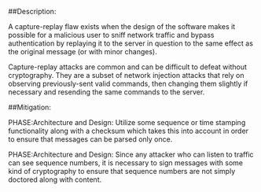 ##Description:

A capture-replay flaw exists when the design of the software makes it possible for a malicious user to sniff network traffic and bypass authentication by replaying it to the server in question to the same effect as the original message (or with minor changes).

Capture-replay attacks are common and can be difficult to defeat without cryptography. They are a subset of network injection attacks that rely on observing previously-sent valid commands, then changing them slightly if necessary and resending the same commands to the server.

##Mitigation:


PHASE:Architecture and Design:
Utilize some sequence or time stamping functionality along with a checksum which takes this into account in order to ensure that messages can be parsed only once.

PHASE:Architecture and Design:
Since any attacker who can listen to traffic can see sequence numbers, it is necessary to sign messages with some kind of cryptography to ensure that sequence numbers are not simply doctored along with content.

